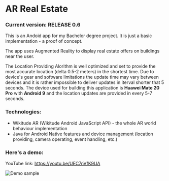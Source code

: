 # AR Real Estate

### Current version: RELEASE 0.6
 
This is an Andoid app for my Bachelor degree project. It is just a basic implementation - a proof of concept. 

The app uses Augmented Reality to display real estate offers on buildings near the user.

The Location Providing Alorithm is well optimized and set to provide the most accurate location (delta 0.5-2 meters) in the shortest time. Due to device's gear and software limitations the update time may vary between devices and it is rather impossible to deliver updates in iterval shorter that 5 seconds. The device used for building this application is **Huawei Mate 20 Pro** with **Android 9** and the location updates are provided in every 5-7 seconds.

### Technologies:

  - Wikitude AR (Wikitude Android JavaScript API) - the whole AR world behaviour implementation
  - Java for Android Native features and device management (location providing, camera operating, event handling, etc.)

### Here's a demo:

YouTube link: https://youtu.be/UEC7nVfK9UA 

![Demo sample](https://github.com/BrieflyClear/ar_real_estate-android/blob/master/misc/preview.gif)
